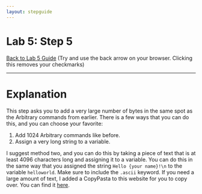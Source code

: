 ```yaml
---
layout: stepguide
---
```

# Lab 5: Step 5
[Back to Lab 5 Guide](./guide.md) (Try and use the back arrow on your browser. Clicking this removes your checkmarks)

---
# Explanation
This step asks you to add a very large number of bytes in the same spot as the Arbitrary commands from earlier. There is a few ways that you can do this, and you can choose your favorite:
1. Add 1024 Arbitrary commands like before.
2. Assign a very long string to a variable.

I suggest method two, and you can do this by taking a piece of text that is at least 4096 characters long and assigning it to a variable. You can do this in the same way that you assigned the string `Hello {your name}!\n` to the variable `helloworld`. Make sure to include the `.ascii` keyword. If you need a large amount of text, I added a CopyPasta to this website for you to copy over. You can find it [here](./copypasta.txt).
